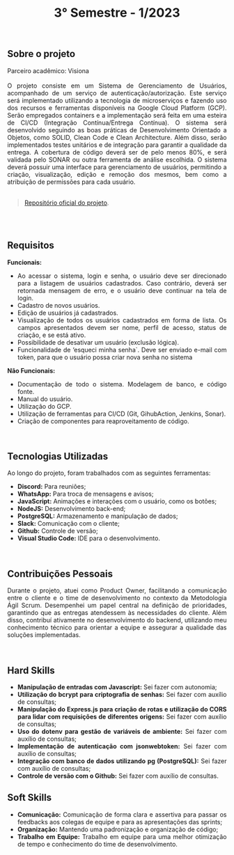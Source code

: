 <h1 align="center"> 3° Semestre - 1/2023 </h1>
<p align="center">
</p>

<br>

## Sobre o projeto 

<div align="justify">
  Parceiro acadêmico: Visiona
  <br><br>
  O projeto consiste em um Sistema de Gerenciamento de Usuários, acompanhado de um serviço de autenticação/autorização. Este serviço será implementado utilizando a tecnologia de microserviços e fazendo uso dos recursos e ferramentas disponíveis na Google Cloud Platform (GCP). Serão empregados containers e a implementação será feita em uma esteira de CI/CD (Integração Contínua/Entrega Contínua). O sistema será desenvolvido seguindo as boas práticas de Desenvolvimento Orientado a Objetos, como SOLID, Clean Code e Clean Architecture. Além disso, serão implementados testes unitários e de integração para garantir a qualidade da entrega. A cobertura de código deverá ser de pelo menos 80%, e será validada pelo SONAR ou outra ferramenta de análise escolhida. O sistema deverá possuir uma interface para gerenciamento de usuários, permitindo a criação, visualização, edição e remoção dos mesmos, bem como a atribuição de permissões para cada usuário.
  <br>
<div><br>
  
> [Repositório oficial do projeto](https://github.com/atomofatec/API-VISIONA).

<br>


<br>
  
## Requisitos 
 
**Funcionais:**<br>
 - Ao acessar o sistema, login e senha, o usuário deve ser direcionado para a listagem de usuários cadastrados. Caso contrário, deverá ser retornada mensagem de erro, e o usuário deve continuar na tela de login.
 - Cadastro de novos usuários.
 - Edição de usuários já cadastrados.
 - Visualização de todos os usuários cadastrados em forma de lista. Os campos apresentados devem ser nome, perfil de acesso, status de criação, e se está ativo.
 - Possibilidade de desativar um usuário (exclusão lógica).
 - Funcionalidade de ‘esqueci minha senha`. Deve ser enviado e-mail com token, para que o usuário possa criar nova senha no sistema

**Não Funcionais:**<br>
 - Documentação de todo o sistema. Modelagem de banco, e código fonte.
 - Manual do usuário.
 - Utilização do GCP.
 - Utilização de ferramentas para CI/CD (Git, GihubAction, Jenkins, Sonar).
 - Criação de componentes para reaproveitamento de código.
<br>

## Tecnologias Utilizadas
Ao longo do projeto, foram trabalhados com as seguintes ferramentas:
<br>
  - **Discord:** Para reuniões;
  - **WhatsApp:** Para troca de mensagens e avisos;
  - **JavaScript:** Animações e interações com o usuário, como os botões;
  - **NodeJS:** Desenvolvimento back-end;
  - **PostgreSQL:** Armazenamento e manipulação de dados;
  - **Slack:** Comunicação com o cliente;
  - **Github:** Controle de versão;
  - **Visual Studio Code:** IDE para o desenvolvimento.
  
<br>

## Contribuições Pessoais
<div align="justify">

Durante o projeto, atuei como Product Owner, facilitando a comunicação entre o cliente e o time de desenvolvimento no contexto da Metodologia Ágil Scrum. Desempenhei um papel central na definição de prioridades, garantindo que as entregas atendessem às necessidades do cliente. Além disso, contribuí ativamente no desenvolvimento do backend, utilizando meu conhecimento técnico para orientar a equipe e assegurar a qualidade das soluções implementadas.
<div>

<br>

## Hard Skills
- **Manipulação de entradas com Javascript:** Sei fazer com autonomia; <br>
- **Utilização do bcrypt para criptografia de senhas:** Sei fazer com auxílio de consultas; <br>
- **Manipulação do Express.js para criação de rotas e utilização do CORS para lidar com requisições de diferentes origens:** Sei fazer com auxílio de consultas; <br>
- **Uso do dotenv para gestão de variáveis de ambiente:** Sei fazer com auxílio de consultas; <br>
- **Implementação de autenticação com jsonwebtoken:** Sei fazer com auxílio de consultas; <br>
- **Integração com banco de dados utilizando pg (PostgreSQL):** Sei fazer com auxílio de consultas; <br>
- **Controle de versão com o Github:** Sei fazer com auxílio de consultas. <br>



## Soft Skills
 - **Comunicação:** Comunicação de forma clara e assertiva para passar os feedbacks aos colegas de equipe e para as apresentações das sprints; <br>
 - **Organização:** Mantendo uma padronização e organização de código; <br>
 - **Trabalho em Equipe:** Trabalho em equipe para uma melhor otimização de tempo e conhecimento do time de desenvolvimento. <br>
